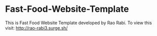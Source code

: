# Fast-Food-Website-Template
This is Fast Food Website Template developed by Rao Rabi. To view this visit:  http://rao-rabi3.surge.sh/
